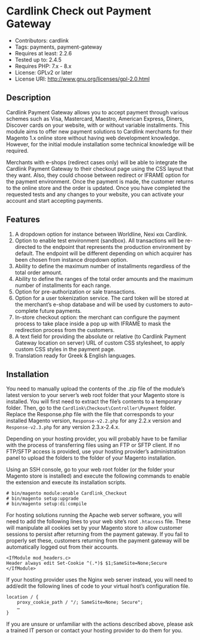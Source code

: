 # Cardlink Check out Payment Gateway

- Contributors: cardlink
- Tags: payments, payment-gateway
- Requires at least: 2.2.6
- Tested up to: 2.4.5
- Requires PHP: 7.x - 8.x
- License: GPLv2 or later
- License URI: http://www.gnu.org/licenses/gpl-2.0.html

## Description

Cardlink Payment Gateway allows you to accept payment through various schemes such as Visa, Mastercard, Maestro, American Express, Diners, Discover cards on your website, with or without variable installments.
This module aims to offer new payment solutions to Cardlink merchants for their Magento 1.x online store without having web development knowledge. However, for the initial module installation some technical knowledge will be required.

Merchants with e-shops (redirect cases only) will be able to integrate the Cardlink Payment Gateway to their checkout page using the CSS layout that they want. Also, they could choose between redirect or IFRAME option for the payment environment. Once the payment is made, the customer returns to the online store and the order is updated.
Once you have completed the requested tests and any changes to your website, you can activate your account and start accepting payments. 

## Features

1.	A dropdown option for instance between Worldline, Nexi και Cardlink.
2.	Option to enable test environment (sandbox). All transactions will be re-directed to the endpoint that represents the production environment by default. The endpoint will be different depending on which acquirer has been chosen from instance dropdown option.
3.	Ability to define the maximum number of installments regardless of the total order amount.
4.	Ability to define the ranges of the total order amounts and the maximum number of installments for each range.
5.	Option for pre-authorization or sale transactions.
6.	Option for a user tokenization service. The card token will be stored at the merchant’s e-shop database and will be used by customers to auto-complete future payments. 
7.	In-store checkout option: the merchant can configure the payment process to take place inside a pop up with IFRAME to mask the redirection process from the customers.
8.	A text field for providing the absolute or relative (to Cardlink Payment Gateway location on server) URL of custom CSS stylesheet, to apply custom CSS styles in the payment page.
9.	Translation ready for Greek & English languages.

## Installation

You need to manually upload the contents of the .zip file of the module’s latest version to your server’s web root folder that your Magento store is installed. You will first need to extract the file’s contents to a temporary folder. Then, go to the ``Cardlink\Checkout\Controller\Payment`` folder. Replace the Response.php file with the file that corresponds to your installed Magento version, ``Response-v2.2.php`` for any 2.2.x version and ``Response-v2.3.php`` for any version 2.3.x-2.4.x.

Depending on your hosting provider, you will probably have to be familiar with the process of transferring files using an FTP or SFTP client. If no FTP/SFTP access is provided, use your hosting provider’s administration panel to upload the folders to the folder of your Magento installation. 

Using an SSH console, go to your web root folder (or the folder your Magento store is installed) and execute the following commands to enable the extension and execute its installation scripts.

```
# bin/magento module:enable Cardlink_Checkout 
# bin/magento setup:upgrade
# bin/magento setup:di:compile
```

For hosting solutions running the Apache web server software, you will need to add the following lines to your web site’s root ``.htaccess`` file. These will manipulate all cookies set by your Magento store to allow customer sessions to persist after returning from the payment gateway. If you fail to properly set these, customers returning from the payment gateway will be automatically logged out from their accounts.

```
<IfModule mod_headers.c>
Header always edit Set-Cookie ^(.*)$ $1;SameSite=None;Secure
</IfModule>
```

If your hosting provider uses the Nginx web server instead, you will need to add/edit the following lines of code to your virtual host’s configuration file.

```
location / {
    proxy_cookie_path / "/; SameSite=None; Secure";
    …
}
```

If you are unsure or unfamiliar with the actions described above, please ask a trained IT person or contact your hosting provider to do them for you.
